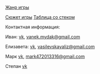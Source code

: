 [Жанр игры](https://docs.google.com/document/d/18OvIB4s5qNMmKSf8qovNqiFF_eXYgvOf5EPVgvP6umc/edit?usp=sharing)

[Сюжет игры](https://docs.google.com/document/d/1pVaB2-11lV6nagSRdcDYl8BgR_Df2tpG9LpbtsFYOBQ/edit?usp=sharing)
[Таблица со стеком](https://docs.google.com/spreadsheets/d/1vFAPmIPohA0zxv-2XAREIfgwc_bjc5JclWKdu1OnARE/edit?usp=sharing)

Контактная информация: 

Иван: [vk](vk.com/gdetimyaso), vanek.mydak@gmail.com

Елизавета: [vk](https://vk.com/id182093565), vasilevskayaliz@gmail.com

Марк [vk](https://vk.com/mark_47), mark472013316@gmail.com

Степан [vk](https://vk.com/septant)
